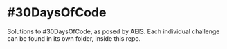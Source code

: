 # \#30DaysOfCode

Solutions to #30DaysOfCode, as posed by AEIS. Each individual challenge can be found in its own folder, inside this repo.
